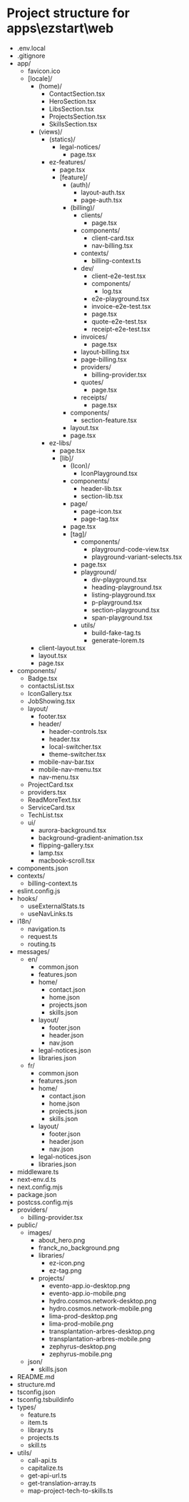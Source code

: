 # Project structure for apps\ezstart\web

- .env.local
- .gitignore
- app/
  - favicon.ico
  - [locale]/
    - (home)/
      - ContactSection.tsx
      - HeroSection.tsx
      - LibsSection.tsx
      - ProjectsSection.tsx
      - SkillsSection.tsx
    - (views)/
      - (statics)/
        - legal-notices/
          - page.tsx
      - ez-features/
        - page.tsx
        - [feature]/
          - (auth)/
            - layout-auth.tsx
            - page-auth.tsx
          - (billing)/
            - clients/
              - page.tsx
            - components/
              - client-card.tsx
              - nav-billing.tsx
            - contexts/
              - billing-context.ts
            - dev/
              - client-e2e-test.tsx
              - components/
                - log.tsx
              - e2e-playground.tsx
              - invoice-e2e-test.tsx
              - page.tsx
              - quote-e2e-test.tsx
              - receipt-e2e-test.tsx
            - invoices/
              - page.tsx
            - layout-billing.tsx
            - page-billing.tsx
            - providers/
              - billing-provider.tsx
            - quotes/
              - page.tsx
            - receipts/
              - page.tsx
          - components/
            - section-feature.tsx
          - layout.tsx
          - page.tsx
      - ez-libs/
        - page.tsx
        - [lib]/
          - (Icon)/
            - IconPlayground.tsx
          - components/
            - header-lib.tsx
            - section-lib.tsx
          - page/
            - page-icon.tsx
            - page-tag.tsx
          - page.tsx
          - [tag]/
            - components/
              - playground-code-view.tsx
              - playground-variant-selects.tsx
            - page.tsx
            - playground/
              - div-playground.tsx
              - heading-playground.tsx
              - listing-playground.tsx
              - p-playground.tsx
              - section-playground.tsx
              - span-playground.tsx
            - utils/
              - build-fake-tag.ts
              - generate-lorem.ts
    - client-layout.tsx
    - layout.tsx
    - page.tsx
- components/
  - Badge.tsx
  - contactsList.tsx
  - IconGallery.tsx
  - JobShowing.tsx
  - layout/
    - footer.tsx
    - header/
      - header-controls.tsx
      - header.tsx
      - local-switcher.tsx
      - theme-switcher.tsx
    - mobile-nav-bar.tsx
    - mobile-nav-menu.tsx
    - nav-menu.tsx
  - ProjectCard.tsx
  - providers.tsx
  - ReadMoreText.tsx
  - ServiceCard.tsx
  - TechList.tsx
  - ui/
    - aurora-background.tsx
    - background-gradient-animation.tsx
    - flipping-gallery.tsx
    - lamp.tsx
    - macbook-scroll.tsx
- components.json
- contexts/
  - billing-context.ts
- eslint.config.js
- hooks/
  - useExternalStats.ts
  - useNavLinks.ts
- i18n/
  - navigation.ts
  - request.ts
  - routing.ts
- messages/
  - en/
    - common.json
    - features.json
    - home/
      - contact.json
      - home.json
      - projects.json
      - skills.json
    - layout/
      - footer.json
      - header.json
      - nav.json
    - legal-notices.json
    - libraries.json
  - fr/
    - common.json
    - features.json
    - home/
      - contact.json
      - home.json
      - projects.json
      - skills.json
    - layout/
      - footer.json
      - header.json
      - nav.json
    - legal-notices.json
    - libraries.json
- middleware.ts
- next-env.d.ts
- next.config.mjs
- package.json
- postcss.config.mjs
- providers/
  - billing-provider.tsx
- public/
  - images/
    - about_hero.png
    - franck_no_background.png
    - libraries/
      - ez-icon.png
      - ez-tag.png
    - projects/
      - evento-app.io-desktop.png
      - evento-app.io-mobile.png
      - hydro.cosmos.network-desktop.png
      - hydro.cosmos.network-mobile.png
      - lima-prod-desktop.png
      - lima-prod-mobile.png
      - transplantation-arbres-desktop.png
      - transplantation-arbres-mobile.png
      - zephyrus-desktop.png
      - zephyrus-mobile.png
  - json/
    - skills.json
- README.md
- structure.md
- tsconfig.json
- tsconfig.tsbuildinfo
- types/
  - feature.ts
  - item.ts
  - library.ts
  - projects.ts
  - skill.ts
- utils/
  - call-api.ts
  - capitalize.ts
  - get-api-url.ts
  - get-translation-array.ts
  - map-project-tech-to-skills.ts

